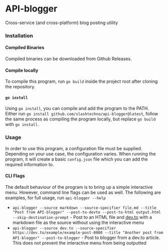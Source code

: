 # API-blogger  
Cross-service (and cross-platform) blog posting utility  

### Installation  
#### Compiled Binaries  
Compiled binaries can be downloaded from Github Releases.  
#### Compile locally  
To compile this program, run `go build` inside the project root after cloning the repository.  
#### `go install`  
Using `go install`, you can compile and add the program to the PATH.  
Either run `go install github.com/slashtechno/api-blogger@latest`, follow the same process as compiling the program locally, but replace `go build` with `go install`.  

### Usage  
In order to use this program, a configuration file must be supplied. Depending on your use case, the configuration varies. When running the program, it will create a basic `config.json` file which you can add the required information to.   
#### CLI Flags  
The default behaviour of the program is to bring up a simple interactive menu. However, command line flags can be used as well. The following are examples, for full usage, run `api-blogger --help`  
* `api-blogger --source markdown --source-specifier file.md --title "Post from API-blogger" --post-to-devto --post-to-html output.html --skip-destination-prompt` - Post to an HTML file and [dev.to](https://dev.to/) with a markdown file as the source without using the interactive menu  
* `api-blogger --source dev.to --source-specifier https://dev.to/example/example-post-0000 --title "Another post from API-blogger" --post-to-blogger` - Post to blogger from a dev.to article. This does not prevent the interactive menu from being outputted  